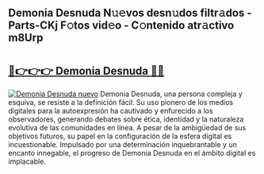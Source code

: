 ## Demonia Desnuda N𝚞𝚎vos desn𝚞dos filtr𝚊dos - Parts-CKj F𝚘tos vid𝚎o - C𝚘ntenido atr𝚊ctivo m8Urp

# <h2><a href="http://mbcahob.tromn.icu/?c=Demonia+Desnuda">🔗👉👉👉 Demonia Desnuda 🔗🔗</a></h2>

[![Demonia Desnuda nuevo](https://i.imgur.com/pEAQMta.gif)](http://mbcahob.tromn.icu/?c=Demonia+Desnuda)
Demonia Desnuda, una persona compleja y esquiva, se resiste a la definición fácil. Su uso pionero de los medios digitales para la autoexpresión ha cautivado y enfurecido a los observadores, generando debates sobre ética, identidad y la naturaleza evolutiva de las comunidades en línea. A pesar de la ambigüedad de sus objetivos futuros, su papel en la configuración de la esfera digital es incuestionable. Impulsado por una determinación inquebrantable y un encanto innegable, el progreso de Demonia Desnuda en el ámbito digital es implacable.
